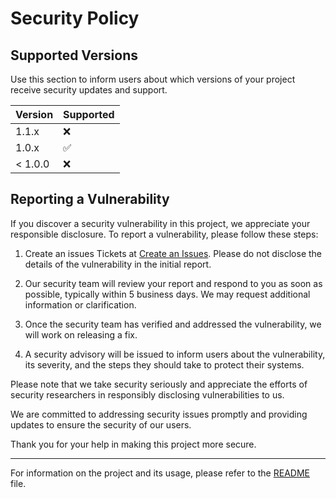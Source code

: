 # Security Policy

## Supported Versions

Use this section to inform users about which versions of your project receive security updates and support.

| Version | Supported          |
| ------- | ------------------ |
| 1.1.x   | :x:                |
| 1.0.x   | :white_check_mark: |
| < 1.0.0 | :x:                |

## Reporting a Vulnerability

If you discover a security vulnerability in this project, we appreciate your responsible disclosure. To report a vulnerability, please follow these steps:

1. Create an issues Tickets at [Create an Issues](https://github.com/0x07CB/setup_libpam_yubico_u2f_fido/issues/new/choose). Please do not disclose the details of the vulnerability in the initial report.

2. Our security team will review your report and respond to you as soon as possible, typically within 5 business days. We may request additional information or clarification.

3. Once the security team has verified and addressed the vulnerability, we will work on releasing a fix.

4. A security advisory will be issued to inform users about the vulnerability, its severity, and the steps they should take to protect their systems.

Please note that we take security seriously and appreciate the efforts of security researchers in responsibly disclosing vulnerabilities to us.

We are committed to addressing security issues promptly and providing updates to ensure the security of our users.

Thank you for your help in making this project more secure.

---
For information on the project and its usage, please refer to the [README](README.md) file.
